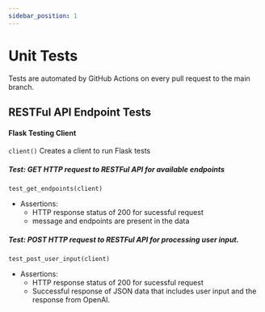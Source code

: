 ```yaml
---
sidebar_position: 1
---
```

# Unit Tests
Tests are automated by GitHub Actions on every pull request to the main branch.
## RESTFul API Endpoint Tests

#### Flask Testing Client
`
client()
`
Creates a client to run Flask tests

##### Test: GET HTTP request to RESTFul API for available endpoints
`
test_get_endpoints(client)
`
- Assertions:
    - HTTP response status of 200 for sucessful request
    - message and endpoints are present in the data

##### Test: POST HTTP request to RESTFul API for processing user input.
`
test_post_user_input(client)
`
- Assertions:
    - HTTP response status of 200 for sucessful request
    - Successful response of JSON data that includes user input and the response from OpenAI.